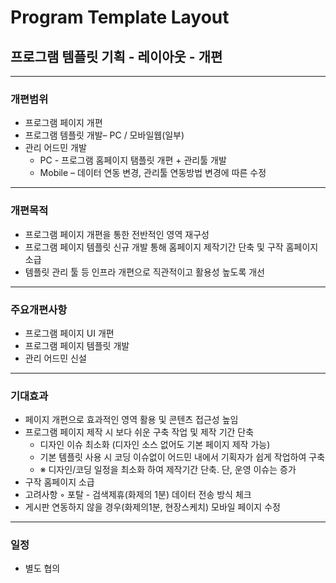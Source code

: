 # Program Template Layout

## 프로그램 템플릿 기획 - 레이아웃 - 개편

---

### 개편범위

- 프로그램 페이지 개편
- 프로그램 템플릿 개발– PC / 모바일웹(일부)
- 관리 어드민 개발
    - PC - 프로그램 홈페이지 탬플릿 개편 + 관리툴 개발
    - Mobile – 데이터 연동 변경, 관리툴 연동방법 변경에 따른 수정

---

### 개편목적

- 프로그램 페이지 개편을 통한 전반적인 영역 재구성
- 프로그램 페이지 템플릿 신규 개발 통해 홈페이지 제작기간 단축 및 구작 홈페이지 소급
- 템플릿 관리 툴 등 인프라 개편으로 직관적이고 활용성 높도록 개선

---

### 주요개편사항

- 프로그램 페이지 UI 개편
- 프로그램 페이지 템플릿 개발
- 관리 어드민 신설

---

### 기대효과
- 페이지 개편으로 효과적인 영역 활용 및 콘텐츠 접근성 높임
- 프로그램 페이지 제작 시 보다 쉬운 구축 작업 및 제작 기간 단축
    - 디자인 이슈 최소화 (디자인 소스 없어도 기본 페이지 제작 가능)
    - 기본 템플릿 사용 시 코딩 이슈없이 어드민 내에서 기획자가 쉽게 작업하여 구축
    - ※ 디자인/코딩 일정을 최소화 하여 제작기간 단축. 단, 운영 이슈는 증가
- 구작 홈페이지 소급
- 고려사항 ◦ 포탈 - 검색제휴(화제의 1분) 데이터 전송 방식 체크
- 게시판 연동하지 않을 경우(화제의1분, 현장스케치) 모바일 페이지 수정

---

### 일정
- 별도 협의